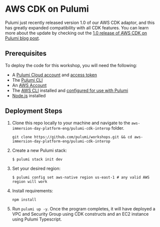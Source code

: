 # AWS CDK on Pulumi

Pulumi just recently released version 1.0 of our AWS CDK adaptor, and this has greatly expanded compatibility with all CDK features. You can learn more about the update by checking out the [1.0 release of AWS CDK on Pulumi blog post](https://www.pulumi.com/blog/aws-cdk-on-pulumi-1.0/).

## Prerequisites

To deploy the code for this workshop, you will need the following:

- A [Pulumi Cloud account](https://app.pulumi.com/signup) and [access token](https://www.pulumi.com/docs/pulumi-cloud/access-management/accounts/#access-tokens)
- The [Pulumi CLI](https://www.pulumi.com/docs/iac/download-install/)
- An [AWS Account](https://aws.amazon.com/)
- The [AWS CLI](https://aws.amazon.com/cli/) installed and [configured for use with Pulumi](https://www.pulumi.com/docs/iac/get-started/aws/begin/#configure-pulumi-to-access-your-aws-account)
- [Node.js](https://www.pulumi.com/docs/iac/languages-sdks/javascript/) installed

## Deployment Steps

1. Clone this repo locally to your machine and navigate to the `aws-immersion-day-platform-eng/pulumi-cdk-interop` folder.
    ```
    git clone https://github.com/pulumi/workshops.git && cd aws-immersion-day-platform-eng/pulumi-cdk-interop
    ```
2. Create a new Pulumi stack:
    ```
    $ pulumi stack init dev
    ```
3. Set your desired region:
    ```
    $ pulumi config set aws-native region us-east-1 # any valid AWS region will work
    ```
4. Install requirements:
    ```
    npm install
    ```
5. Run `pulumi up -y`. Once the program completes, it will have deployed a VPC and Security Group using CDK constructs and an EC2 instance using Pulumi Typescript.